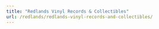 ```yaml
---
title: "Redlands Vinyl Records & Collectibles"
url: /redlands/redlands-vinyl-records-and-collectibles/
---
```


